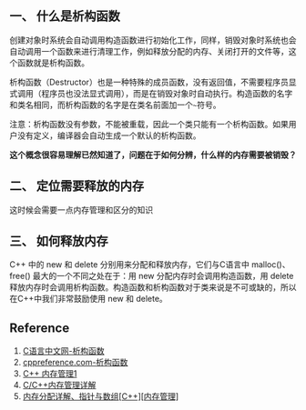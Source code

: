 ## 一、 什么是析构函数
创建对象时系统会自动调用构造函数进行初始化工作，同样，销毁对象时系统也会自动调用一个函数来进行清理工作，例如释放分配的内存、关闭打开的文件等，这个函数就是析构函数。

析构函数（Destructor）也是一种特殊的成员函数，没有返回值，不需要程序员显式调用（程序员也没法显式调用），而是在销毁对象时自动执行。构造函数的名字和类名相同，而析构函数的名字是在类名前面加一个`~`符号。

注意：析构函数没有参数，不能被重载，因此一个类只能有一个析构函数。如果用户没有定义，编译器会自动生成一个默认的析构函数。

**这个概念很容易理解已然知道了，问题在于如何分辨，什么样的内存需要被销毁？**

## 二、 定位需要释放的内存
这时候会需要一点内存管理和区分的知识

## 三、 如何释放内存
C++ 中的 new 和 delete 分别用来分配和释放内存，它们与C语言中 malloc()、free() 最大的一个不同之处在于：用 new 分配内存时会调用构造函数，用 delete 释放内存时会调用析构函数。构造函数和析构函数对于类来说是不可或缺的，所以在C++中我们非常鼓励使用 new 和 delete。
















## Reference
1. [C语言中文网-析构函数](http://c.biancheng.net/cpp/biancheng/view/196.html)
2. [cppreference.com-析构函数](http://zh.cppreference.com/w/cpp/language/destructor)
3. [C++ 内存管理1](https://www.jianshu.com/p/cdfde318d5ee)
4. [C/C++内存管理详解](https://chenqx.github.io/2014/09/25/Cpp-Memory-Management/)
5. [内存分配详解、指针与数组[C++][内存管理]](http://www.cnblogs.com/JCSU/articles/1051826.html)
